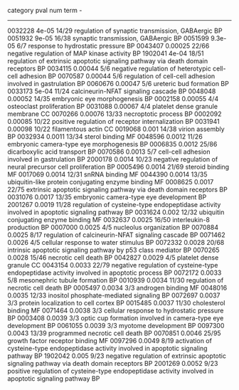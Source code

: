 

  category      pval     num                                                                                                  term    -
---------- --------- ------- ----------------------------------------------------------------------------------------------------- ----
   0032228     4e-05   14/29                                                        regulation of synaptic transmission, GABAergic   BP
   0051932     9e-05   16/38                                                                      synaptic transmission, GABAergic   BP
   0051599   9.3e-05     6/7                                                                      response to hydrostatic pressure   BP
   0043407   0.00025   22/66                                                            negative regulation of MAP kinase activity   BP
   1902041     4e-04   18/51                        regulation of extrinsic apoptotic signaling pathway via death domain receptors   BP
   0034115   0.00044     5/6                                                 negative regulation of heterotypic cell-cell adhesion   BP
   0070587   0.00044     5/6                                             regulation of cell-cell adhesion involved in gastrulation   BP
   0060676   0.00047     5/6                                                                                ureteric bud formation   BP
   0033173     5e-04   11/24                                                                    calcineurin-NFAT signaling cascade   BP
   0048048   0.00052   14/35                                                                           embryonic eye morphogenesis   BP
   0002158   0.00055     4/4                                                                              osteoclast proliferation   BP
   0031088   0.00067     4/4                                                                       platelet dense granule membrane   CC
   0070266   0.00076   13/33                                                                                   necroptotic process   BP
   0002092   0.00085   10/22                                                       positive regulation of receptor internalization   BP
   0031941   0.00098   10/22                                                                                     filamentous actin   CC
   0019068     0.001   14/38                                                                                       virion assembly   BP
   0032934    0.0011   13/34                                                                                        sterol binding   MF
   0048596    0.0012   11/26                                                               embryonic camera-type eye morphogenesis   BP
   0006835    0.0012   25/86                                                                           dicarboxylic acid transport   BP
   0070586    0.0013     5/7                                                           cell-cell adhesion involved in gastrulation   BP
   2000178    0.0014   10/23                                            negative regulation of neural precursor cell proliferation   BP
   0005496    0.0014   21/69                                                                                       steroid binding   MF
   0017069    0.0014   12/31                                                                                         snRNA binding   MF
   0044390    0.0014   13/35                                                     ubiquitin-like protein conjugating enzyme binding   MF
   0008625    0.0017   22/75                                      extrinsic apoptotic signaling pathway via death domain receptors   BP
   0031076    0.0017   13/35                                                                 embryonic camera-type eye development   BP
   2001267    0.0019   11/28            regulation of cysteine-type endopeptidase activity involved in apoptotic signaling pathway   BP
   0031624     0.002   12/32                                                                  ubiquitin conjugating enzyme binding   MF
   0032637    0.0025   16/50                                                                              interleukin-8 production   BP
   0007000    0.0025     4/5                                                                                nucleolus organization   BP
   0070884    0.0025    8/17                                                      regulation of calcineurin-NFAT signaling cascade   BP
   0071462    0.0026     4/5                                                                   cellular response to water stimulus   BP
   0072332    0.0028   20/68                                           intrinsic apoptotic signaling pathway by p53 class mediator   BP
   0070265    0.0028   15/46                                                                                   necrotic cell death   BP
   0042827    0.0029     4/5                                                                                platelet dense granule   CC
   0043154    0.0033   22/79             negative regulation of cysteine-type endopeptidase activity involved in apoptotic process   BP
   0072172    0.0033     5/8                                                                          mesonephric tubule formation   BP
   0010939    0.0034   11/30                                                                     regulation of necrotic cell death   BP
   0005497    0.0034     3/3                                                                                      androgen binding   MF
   0048016    0.0035   12/33                                                                 inositol phosphate-mediated signaling   BP
   0072697    0.0037     3/3                                                                   protein localization to cell cortex   BP
   0015485    0.0037   11/30                                                                                   cholesterol binding   MF
   0071464    0.0038     3/3                                                             cellular response to hydrostatic pressure   BP
   0003408    0.0039     3/3                                           optic cup formation involved in camera-type eye development   BP
   0061055    0.0039     3/3                                                                                   myotome development   BP
   0097300    0.0043   13/39                                                                        programmed necrotic cell death   BP
   0070851    0.0046   25/95                                                                        growth factor receptor binding   MF
   0097296    0.0049    8/19            activation of cysteine-type endopeptidase activity involved in apoptotic signaling pathway   BP
   1902042     0.005    9/23               negative regulation of extrinsic apoptotic signaling pathway via death domain receptors   BP
   2001269    0.0052    9/23   positive regulation of cysteine-type endopeptidase activity involved in apoptotic signaling pathway   BP

